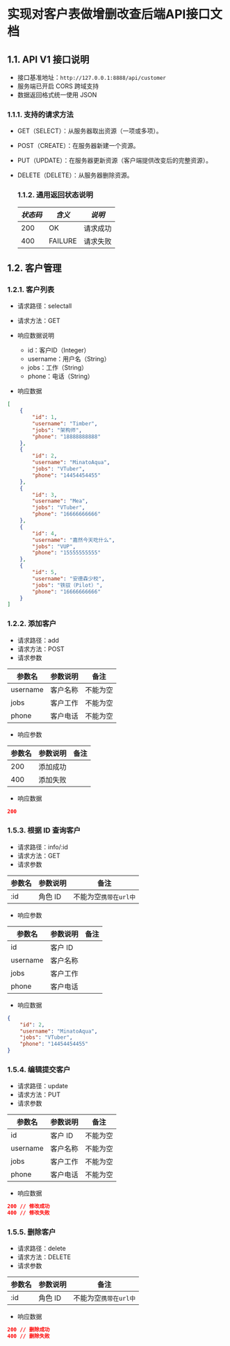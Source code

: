 # 实现对客户表做增删改查后端API接口文档

## 1.1. API V1 接口说明

- 接口基准地址：`http://127.0.0.1:8888/api/customer`
- 服务端已开启 CORS 跨域支持
- 数据返回格式统一使用 JSON

### 1.1.1. 支持的请求方法

- GET（SELECT）：从服务器取出资源（一项或多项）。

- POST（CREATE）：在服务器新建一个资源。

- PUT（UPDATE）：在服务器更新资源（客户端提供改变后的完整资源）。

- DELETE（DELETE）：从服务器删除资源。

  ### 1.1.2. 通用返回状态说明

  | *状态码* | *含义*  | *说明*   |
  | -------- | ------- | -------- |
  | 200      | OK      | 请求成功 |
  | 400      | FAILURE | 请求失败 |

## 1.2. 客户管理

### 1.2.1. 客户列表

- 请求路径：selectall

- 请求方法：GET

- 响应数据说明

  + id：客户ID（Integer）

  - username：用户名（String）
  - jobs：工作（String）
  - phone：电话（String）

- 响应数据

```json
[
    {
        "id": 1,
        "username": "Timber",
        "jobs": "架构师",
        "phone": "18888888888"
    },
    {
        "id": 2,
        "username": "MinatoAqua",
        "jobs": "VTuber",
        "phone": "14454454455"
    },
    {
        "id": 3,
        "username": "Mea",
        "jobs": "VTuber",
        "phone": "16666666666"
    },
    {
        "id": 4,
        "username": "嘉然今天吃什么",
        "jobs": "VUP",
        "phone": "15555555555"
    },
    {
        "id": 5,
        "username": "安德森少校",
        "jobs": "铁驭（Pilot）",
        "phone": "16666666666"
    }
]
```

### 1.2.2. 添加客户

- 请求路径：add
- 请求方法：POST
- 请求参数

| 参数名   | 参数说明 | 备注     |
| -------- | -------- | -------- |
| username | 客户名称 | 不能为空 |
| jobs     | 客户工作 | 不能为空 |
| phone    | 客户电话 | 不能为空 |

- 响应参数

| 参数名 | 参数说明 | 备注 |
| ------ | -------- | ---- |
| 200    | 添加成功 |      |
| 400    | 添加失败 |      |

- 响应数据

```json
200
```

### 1.5.3. 根据 ID 查询客户

- 请求路径：info/:id
- 请求方法：GET
- 请求参数

| 参数名 | 参数说明 | 备注                  |
| ------ | -------- | --------------------- |
| :id    | 角色 ID  | 不能为空`携带在url中` |

- 响应参数

| 参数名   | 参数说明 | 备注 |
| -------- | -------- | ---- |
| id       | 客户 ID  |      |
| username | 客户名称 |      |
| jobs     | 客户工作 |      |
| phone    | 客户电话 |      |

- 响应数据

```json
{
    "id": 2,
    "username": "MinatoAqua",
    "jobs": "VTuber",
    "phone": "14454454455"
}
```

### 1.5.4. 编辑提交客户

- 请求路径：update
- 请求方法：PUT
- 请求参数

| 参数名   | 参数说明 | 备注     |
| -------- | -------- | -------- |
| id       | 客户 ID  | 不能为空 |
| username | 客户名称 | 不能为空 |
| jobs     | 客户工作 | 不能为空 |
| phone    | 客户电话 | 不能为空 |

- 响应数据

```json
200 // 修改成功
400 // 修改失败
```

### 1.5.5. 删除客户

- 请求路径：delete
- 请求方法：DELETE
- 请求参数

| 参数名 | 参数说明 | 备注                  |
| ------ | -------- | --------------------- |
| :id    | 角色 ID  | 不能为空`携带在url中` |

- 响应数据

```json
200 // 删除成功
400 // 删除失败
```

